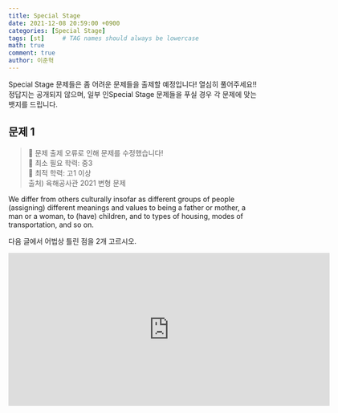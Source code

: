 ```yaml
---
title: Special Stage
date: 2021-12-08 20:59:00 +0900
categories: [Special Stage]
tags: [st]     # TAG names should always be lowercase
math: true
comment: true
author: 이준혁
---
```


Special Stage 문제들은 좀 어려운 문제들을 출제할 예정입니다! 열심히 풀어주세요!!
정답지는 공개되지 않으며, 일부 인Special Stage 문제들을 푸실 경우 각 문제에 맞는 뱃지를 드립니다.

## 문제 1

> 📣 문제 출제 오류로 인해 문제를 수정했습니다!  
> 📙 최소 필요 학력: 중3  
> 📔 최적 학력: 고1 이상    
> 출처) 육해공사관 2021 변형 문제  

We differ from others culturally insofar as different groups of people (assigning) different meanings and values to being a father or mother, a man or a woman, to (have) children, and to types of housing, modes of transportation, and so on.

다음 글에서 어법상 틀린 점을 2개 고르시오.

<iframe src="https://docs.google.com/forms/d/e/1FAIpQLSeDQL3ILmUxxf6-jHU_YrOY8UiBmCnfwvpRJ5PP42bXEpS4tQ/viewform?embedded=true" width="640" height="305" frameborder="0" marginheight="0" marginwidth="0">Loading…</iframe>
